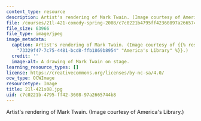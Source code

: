 ```yaml
---
content_type: resource
description: Artist's rendering of Mark Twain. (Image courtesy of America's Library.)
file: /courses/21l-421-comedy-spring-2008/c7c0221b4795ff42360897a2665744b8_21l-421s08.jpg
file_size: 63966
file_type: image/jpeg
image_metadata:
  caption: Artist's rendering of Mark Twain. (Image courtesy of {{% resource_link
    "73329f47-7c75-4481-bcd8-ffb1869b8954" "America's Library" %}}.)
  credit: ''
  image-alt: A drawing of Mark Twain on stage.
learning_resource_types: []
license: https://creativecommons.org/licenses/by-nc-sa/4.0/
ocw_type: OCWImage
resourcetype: Image
title: 21l-421s08.jpg
uid: c7c0221b-4795-ff42-3608-97a2665744b8
---
```

Artist's rendering of Mark Twain. (Image courtesy of America's Library.)